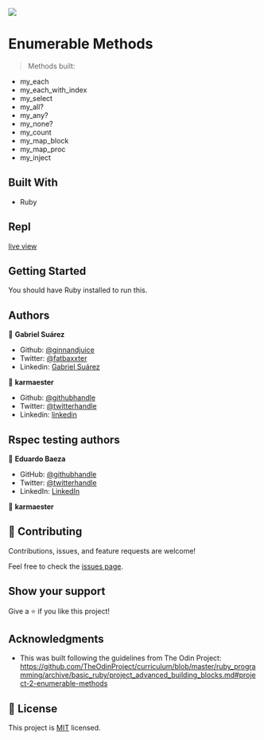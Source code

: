 ![](https://img.shields.io/badge/Microverse-blueviolet)

# Enumerable Methods

> Methods built:
- my_each
- my_each_with_index
- my_select
- my_all?
- my_any?
- my_none?
- my_count
- my_map_block
- my_map_proc
- my_inject

## Built With

- Ruby

## Repl

[live view](https://repl.it/@karmaester/Enumerable-methods#main.rb)


## Getting Started

You should have Ruby installed to run this.



## Authors

👤 **Gabriel Suárez**

- Github: [@ginnandjuice](https://github.com/ginnandjuice)
- Twitter: [@fatbaxxter](https://twitter.com/fatbaxxter)
- Linkedin: [Gabriel Suárez](https://www.linkedin.com/in/gabriel-su%C3%A1rez-torres-85125a1ab/)



👤 **karmaester**

- Github: [@githubhandle](https://github.com/karmaester)
- Twitter: [@twitterhandle](https://twitter.com/karmaendlich)
- Linkedin: [linkedin](https://www.linkedin.com/in/khristian-rojas/)

##  Rspec testing authors

👤 **Eduardo Baeza**

- GitHub: [@githubhandle](https://github.com/edxco/)
- Twitter: [@twitterhandle](https://twitter.com/lalo_nbc/)
- LinkedIn: [LinkedIn](https://www.linkedin.com/in/eduardo-n-baeza/)

👤 **karmaester**

## 🤝 Contributing

Contributions, issues, and feature requests are welcome!

Feel free to check the [issues page](https://github.com/GabrielJSuarez/Enumerable_Methods/issues).

## Show your support

Give a ⭐️ if you like this project!

## Acknowledgments

- This was built following the guidelines from The Odin Project:
https://github.com/TheOdinProject/curriculum/blob/master/ruby_programming/archive/basic_ruby/project_advanced_building_blocks.md#project-2-enumerable-methods
## 📝 License

This project is [MIT](lic.url) licensed.
